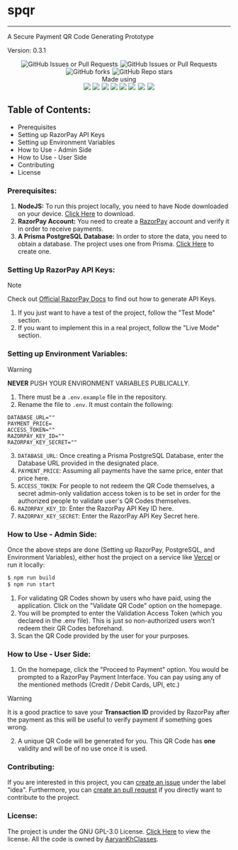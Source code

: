 # spqr
---
A Secure Payment QR Code Generating Prototype

Version: 0.3.1

<div align="center">
<img alt="GitHub Issues or Pull Requests" src="https://img.shields.io/github/issues/AaryanKhClasses/spqr?style=for-the-badge&label=Issues&color=red&link=https%3A%2F%2Fgithub.com%2FAaryanKhClasses%2Fspqr%2Fissues">
<img alt="GitHub Issues or Pull Requests" src="https://img.shields.io/github/issues-pr/AaryanKhClasses/spqr?style=for-the-badge&label=Pull%20Requests&color=blue&link=https%3A%2F%2Fgithub.com%2FAaryanKhClasses%2Fspqr%2Fpulls" style="margin-left: 0.1em">
<img alt="GitHub forks" src="https://img.shields.io/github/forks/AaryanKhClasses/spqr?style=for-the-badge&label=Forks&color=green&link=https%3A%2F%2Fgithub.com%2FAaryanKhClasses%2Fspqr%2Fforks" style="margin-left: 0.1em">
<img alt="GitHub Repo stars" src="https://img.shields.io/github/stars/AaryanKhClasses/spqr?style=for-the-badge&label=Stars&color=yellow" style="margin-left: 0.1em">
</div>

<div align="center">Made using</div>

<div align="center">
<img src="https://img.shields.io/badge/next%20js-000000?style=for-the-badge&logo=nextdotjs&logoColor=white">
<img src="https://img.shields.io/badge/HeroUI-000?logo=nextui&logoColor=fff&style=for-the-badge">
<img src="https://img.shields.io/badge/Sqlite-003B57?style=for-the-badge&logo=sqlite&logoColor=white" style="margin-left: 0.1em">
<img src="https://img.shields.io/badge/Prisma-2D3748?logo=prisma&logoColor=fff&style=for-the-badge">
<img src="https://img.shields.io/badge/PostgreSQL-4169E1?logo=postgresql&logoColor=fff&style=for-the-badge">
<img src="https://img.shields.io/badge/Razorpay-0C2451?logo=razorpay&logoColor=fff&style=for-the-badge">
<img src="https://img.shields.io/badge/TypeScript-007ACC?style=for-the-badge&logo=typescript&logoColor=white"style="margin-left: 0.1em">
<img src="https://img.shields.io/badge/TypeScript_JSX-007ACC?style=for-the-badge&logo=react&logoColor=white"style="margin-left: 0.1em">
</div>

## Table of Contents:
- Prerequisites
- Setting up RazorPay API Keys
- Setting up Environment Variables
- How to Use - Admin Side
- How to Use - User Side
- Contributing
- License
### Prerequisites:
1. **NodeJS:** To run this project locally, you need to have Node downloaded on your device. [Click Here](https://nodejs.org) to download.
2. **RazorPay Account:** You need to create a [RazorPay](https://razorpay.com) account and verify it in order to receive payments.
3. **A Prisma PostgreSQL Database:** In order to store the data, you need to obtain a database. The project uses one from Prisma. [Click Here](https://www.prisma.io/postgres) to create one.

### Setting Up RazorPay API Keys:

> [!NOTE]
> Check out [Official RazorPay Docs](https://razorpay.com/docs/api/authentication#generate-api-keys) to find out how to generate API Keys.

1. If you just want to have a test of the project, follow the "Test Mode" section.
2. If you want to implement this in a real project, follow the "Live Mode" section.

### Setting up Environment Variables:

> [!WARNING]
> **NEVER** PUSH YOUR ENVIRONMENT VARIABLES PUBLICALLY.

1. There must be a `.env.example` file in the repository.
2. Rename the file to `.env`. It must contain the following:

```env
DATABASE_URL=""
PAYMENT_PRICE=
ACCESS_TOKEN=""
RAZORPAY_KEY_ID=""
RAZORPAY_KEY_SECRET=""
```

3. `DATABASE_URL`: Once creating a Prisma PostgreSQL Database, enter the Database URL provided in the designated place.
4. `PAYMENT_PRICE`: Assuming all payments have the same price, enter that price here.
5. `ACCESS_TOKEN`: For people to not redeem the QR Code themselves, a secret admin-only validation access token is to be set in order for the authorized people to validate user's QR Codes themselves.
6. `RAZORPAY_KEY_ID`: Enter the RazorPay API Key ID here.
7. `RAZORPAY_KEY_SECRET`: Enter the RazorPay API Key Secret here.

### How to Use - Admin Side:
Once the above steps are done (Setting up RazorPay, PostgreSQL, and Environment Variables), either host the project on a service like [Vercel](https://vercel.com) or run it locally:

```sh
$ npm run build
$ npm run start
```

1. For validating QR Codes shown by users who have paid, using the application. Click on the "Validate QR Code" option on the homepage.
2. You will be prompted to enter the Validation Access Token (which you declared in the .env file). This is just so non-authorized users won't redeem their QR Codes beforehand.
3. Scan the QR Code provided by the user for your purposes.

### How to Use - User Side:
1. On the homepage, click the "Proceed to Payment" option. You would be prompted to a RazorPay Payment Interface. You can pay using any of the mentioned methods (Credit / Debit Cards, UPI, etc.)

> [!WARNING]
> It is a good practice to save your **Transaction ID** provided by RazorPay after the payment as this will be useful to verify payment if something goes wrong.

2. A unique QR Code will be generated for you. This QR Code has **one** validity and will be of no use once it is used.

### Contributing:
If you are interested in this project, you can [create an issue](https://github.com/AaryanKhClasses/spqr/issues) under the label "idea". Furthermore, you can [create an pull request](https://github.com/AaryanKhClasses/spqr/pulls) if you directly want to contribute to the project.

### License:
The project is under the GNU GPL-3.0 License. [Click Here](https://github.com/AaryanKhClasses/spqr/blob/main/LICENSE) to view the license.
All the code is owned by [AaryanKhClasses](https://github.com/AaryanKhClasses/).